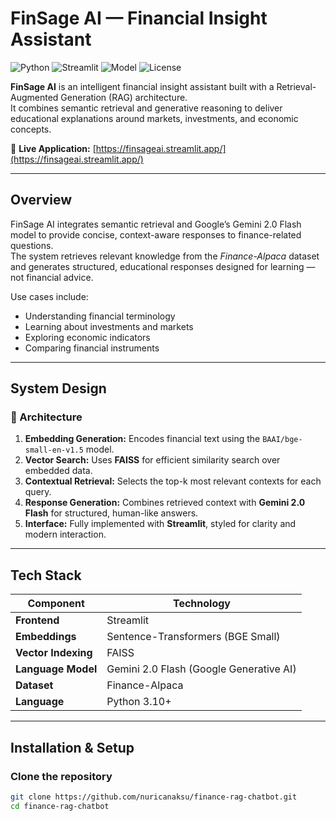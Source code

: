 # **FinSage AI — Financial Insight Assistant**

![Python](https://img.shields.io/badge/Python-3.10+-blue.svg)
![Streamlit](https://img.shields.io/badge/Streamlit-Live%20App-brightgreen)
![Model](https://img.shields.io/badge/Model-Gemini%202.0%20Flash-ff69b4)
![License](https://img.shields.io/badge/License-MIT-yellow)

**FinSage AI** is an intelligent financial insight assistant built with a Retrieval-Augmented Generation (RAG) architecture.  
It combines semantic retrieval and generative reasoning to deliver educational explanations around markets, investments, and economic concepts.

🔗 **Live Application:** [https://finsageai.streamlit.app/](https://finsageai.streamlit.app/)

---

## **Overview**

FinSage AI integrates semantic retrieval and Google’s Gemini 2.0 Flash model to provide concise, context-aware responses to finance-related questions.  
The system retrieves relevant knowledge from the *Finance-Alpaca* dataset and generates structured, educational responses designed for learning — not financial advice.

Use cases include:
- Understanding financial terminology  
- Learning about investments and markets  
- Exploring economic indicators  
- Comparing financial instruments  

---

## **System Design**

### 🧱 Architecture
1. **Embedding Generation:** Encodes financial text using the `BAAI/bge-small-en-v1.5` model.  
2. **Vector Search:** Uses **FAISS** for efficient similarity search over embedded data.  
3. **Contextual Retrieval:** Selects the top-k most relevant contexts for each query.  
4. **Response Generation:** Combines retrieved context with **Gemini 2.0 Flash** for structured, human-like answers.  
5. **Interface:** Fully implemented with **Streamlit**, styled for clarity and modern interaction.

---

## **Tech Stack**

| Component | Technology |
|------------|-------------|
| **Frontend** | Streamlit |
| **Embeddings** | Sentence-Transformers (BGE Small) |
| **Vector Indexing** | FAISS |
| **Language Model** | Gemini 2.0 Flash (Google Generative AI) |
| **Dataset** | Finance-Alpaca |
| **Language** | Python 3.10+ |

---

## **Installation & Setup**

### Clone the repository
```bash
git clone https://github.com/nuricanaksu/finance-rag-chatbot.git
cd finance-rag-chatbot
